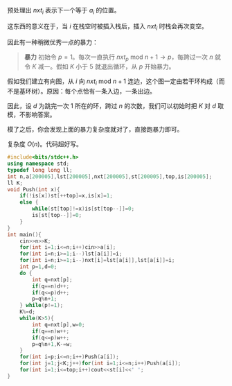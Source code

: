 预处理出 $nxt_i$ 表示下一个等于 $a_i$ 的位置。

这东西的意义在于，当 $i$ 在栈空时被插入栈后，插入 $nxt_i$ 时栈会再次变空。

因此有一种稍微优秀一点的暴力：

> **暴力** 初始令 $p=1$。每次一直执行 $nxt_p\ \mathrm{mod}\ n+1\to p$，每跨过一次 $n$ 就令 $K$ 减一。假如 $K$ 小于 $5$ 就退出循环，从 $p$ 开始暴力。

假如我们建立有向图，从 $i$ 向 $nxt_i\ \mathrm{mod}\ n+1$ 连边，这个图一定由若干环构成（而不是基环树）。原因：每个点恰有一条入边，一条出边。

因此，设 $d$ 为跳完一次 $1$ 所在的环，跨过 $n$ 的次数，我们可以初始时把 $K$ 对 $d$ 取模，不影响答案。

模了之后，你会发现上面的暴力复杂度就对了，直接跑暴力即可。

复杂度 $O(n)$。代码超好写。

```cpp
#include<bits/stdc++.h>
using namespace std;
typedef long long ll;
int n,a[200005],lst[200005],nxt[200005],st[200005],top,is[200005];
ll K;
void Push(int x){
	if(!is[x])st[++top]=x,is[x]=1;
	else {
		while(st[top]!=x)is[st[top--]]=0;
		is[st[top--]]=0;
	}
}
int main(){
	cin>>n>>K;
	for(int i=1;i<=n;i++)cin>>a[i];
	for(int i=n;i>=1;i--)lst[a[i]]=i;
	for(int i=n;i>=1;i--)nxt[i]=lst[a[i]],lst[a[i]]=i;
	int p=1,d=0;
	do {
		int q=nxt[p];
		if(q==n)d++;
		if(q<=p)d++;
		p=q%n+1;
	} while(p!=1);
	K%=d;
	while(K>5){
		int q=nxt[p],w=0;
		if(q==n)w++;
		if(q<=p)w++;
		p=q%n+1,K-=w;
	}
	for(int i=p;i<=n;i++)Push(a[i]);
	for(int j=1;j<K;j++)for(int i=1;i<=n;i++)Push(a[i]);
	for(int i=1;i<=top;i++)cout<<st[i]<<' ';
}
```